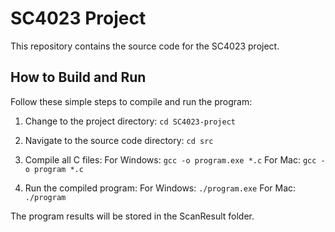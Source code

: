# SC4023 Project

This repository contains the source code for the SC4023 project.

## How to Build and Run

Follow these simple steps to compile and run the program:

1. Change to the project directory:
`cd SC4023-project`

2. Navigate to the source code directory:
`cd src`

3. Compile all C files:
For Windows:
`gcc -o program.exe *.c` 
For Mac:
`gcc -o program *.c`

4. Run the compiled program:
For Windows:
`./program.exe` 
For Mac:
`./program`


The program results will be stored in the ScanResult folder.
